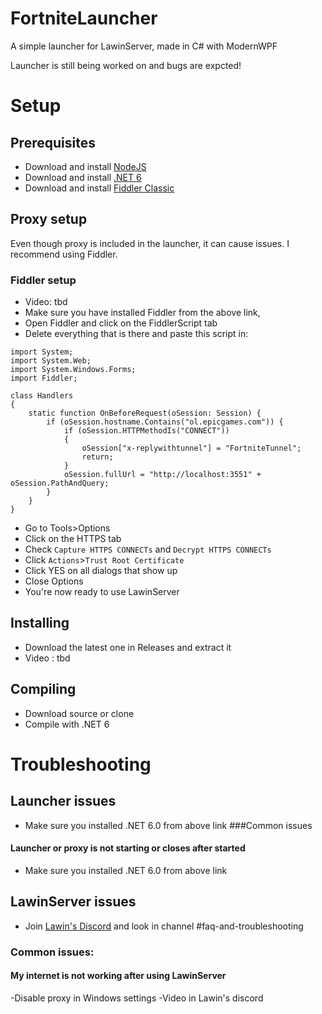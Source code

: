# FortniteLauncher
A simple launcher for LawinServer, made in C# with ModernWPF

Launcher is still being worked on and bugs are expcted!

# Setup
## Prerequisites
- Download and install [NodeJS](https://nodejs.org/en/download/)
- Download and install [.NET 6]([https://nodejs.org/en/download/](https://dotnet.microsoft.com/en-us/download/dotnet/6.0))
- Download and install [Fiddler Classic](https://www.telerik.com/download/fiddler)
## Proxy setup
Even though proxy is included in the launcher, it can cause issues. I recommend using Fiddler.
### Fiddler setup
- Video: tbd
- Make sure you have installed Fiddler from the above link,
- Open Fiddler and click on the FiddlerScript tab
- Delete everything that is there and paste this script in:
```
import System;
import System.Web;
import System.Windows.Forms;
import Fiddler;

class Handlers
{ 
    static function OnBeforeRequest(oSession: Session) {
        if (oSession.hostname.Contains("ol.epicgames.com")) {
            if (oSession.HTTPMethodIs("CONNECT"))
            {
                oSession["x-replywithtunnel"] = "FortniteTunnel";
                return;
            }
            oSession.fullUrl = "http://localhost:3551" + oSession.PathAndQuery;
        }
    }
}
```
- Go to Tools>Options
- Click on the HTTPS tab
- Check `Capture HTTPS CONNECTs` and `Decrypt HTTPS CONNECTs`
- Click `Actions`>`Trust Root Certificate`
- Click YES on all dialogs that show up
- Close Options
- You're now ready to use LawinServer

## Installing
- Download the latest one in Releases and extract it
- Video : tbd

## Compiling
- Download source or clone
- Compile with .NET 6

# Troubleshooting
## Launcher issues
- Make sure you installed .NET 6.0 from above link
###Common issues
#### Launcher or proxy is not starting or closes after started
- Make sure you installed .NET 6.0 from above link


## LawinServer issues
- Join [Lawin's Discord](https://discord.gg/AtXKh4rZCt) and look in channel #faq-and-troubleshooting
### Common issues:
#### My internet is not working after using LawinServer
-Disable proxy in Windows settings
-Video in Lawin's discord

